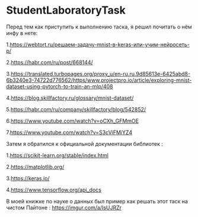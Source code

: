 # StudentLaboratoryTask

Перед тем как приступить к выполнению таска, я решил почитать о нём инфу в нете:

1.https://webtort.ru/решаем-задачу-mnist-в-keras-или-учим-нейросеть-р/

2.https://habr.com/ru/post/668144/

3.https://translated.turbopages.org/proxy_u/en-ru.ru.9d85613e-6425abd8-6b3240e3-74722d776562/https/www.projectpro.io/article/exploring-mnist-dataset-using-pytorch-to-train-an-mlp/408

4.https://blog.skillfactory.ru/glossary/mnist-dataset/

5.https://habr.com/ru/company/skillfactory/blog/542852/

6.https://www.youtube.com/watch?v=oCXh_GFMmOE

7.https://www.youtube.com/watch?v=S3cViFMiYZ4

Затем я обратился к официальной документации библиотек :

1.https://scikit-learn.org/stable/index.html

2.https://matplotlib.org/

3.https://keras.io/

4.https://www.tensorflow.org/api_docs


В моей книжке по науке о данных был пример как решать этот таск на чистом Пайтоне : https://imgur.com/a/IsUJRZr

